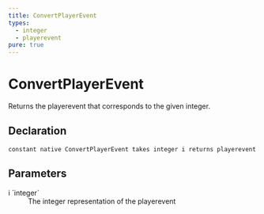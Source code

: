 ```yaml
---
title: ConvertPlayerEvent
types:
  - integer
  - playerevent
pure: true
---
```


# ConvertPlayerEvent
Returns the playerevent that corresponds to the given integer.

## Declaration

```
constant native ConvertPlayerEvent takes integer i returns playerevent
```

## Parameters
<dl>
  <dt>i `integer`</dt>
  <dd>The integer representation of the playerevent</dd>
</dl>